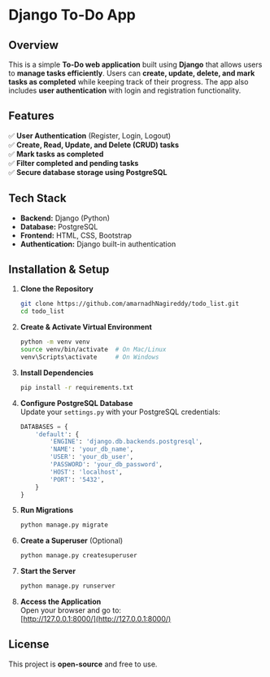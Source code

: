 
# **Django To-Do App**  

## **Overview**  
This is a simple **To-Do web application** built using **Django** that allows users to **manage tasks efficiently**. Users can **create, update, delete, and mark tasks as completed** while keeping track of their progress. The app also includes **user authentication** with login and registration functionality.  

## **Features**  
✅ **User Authentication** (Register, Login, Logout)  
✅ **Create, Read, Update, and Delete (CRUD) tasks**  
✅ **Mark tasks as completed**  
✅ **Filter completed and pending tasks**  
✅ **Secure database storage using PostgreSQL**  

## **Tech Stack**  
- **Backend:** Django (Python)  
- **Database:** PostgreSQL  
- **Frontend:** HTML, CSS, Bootstrap  
- **Authentication:** Django built-in authentication  

## **Installation & Setup**  
1. **Clone the Repository**  
   ```bash
   git clone https://github.com/amarnadhNagireddy/todo_list.git
   cd todo_list
   ```

2. **Create & Activate Virtual Environment**  
   ```bash
   python -m venv venv
   source venv/bin/activate  # On Mac/Linux
   venv\Scripts\activate     # On Windows
   ```

3. **Install Dependencies**  
   ```bash
   pip install -r requirements.txt
   ```

4. **Configure PostgreSQL Database**  
   Update your `settings.py` with your PostgreSQL credentials:  
   ```python
   DATABASES = {
       'default': {
           'ENGINE': 'django.db.backends.postgresql',
           'NAME': 'your_db_name',
           'USER': 'your_db_user',
           'PASSWORD': 'your_db_password',
           'HOST': 'localhost',
           'PORT': '5432',
       }
   }

5. **Run Migrations**  
   ```bash
   python manage.py migrate
   ```

6. **Create a Superuser** (Optional)  
   ```bash
   python manage.py createsuperuser
   ```

7. **Start the Server**  
   ```bash
   python manage.py runserver
   ```

8. **Access the Application**  
   Open your browser and go to:  
   [http://127.0.0.1:8000/](http://127.0.0.1:8000/)


## **License**  
This project is **open-source** and free to use.  
